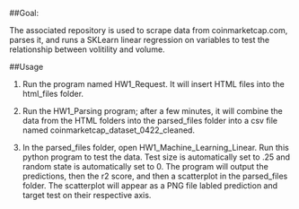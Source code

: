 ##Goal:

The associated repository is used to scrape data from coinmarketcap.com, parses it, and runs a SKLearn linear regression on variables to test the relationship between volitility and volume.

##Usage

1. Run the program named HW1_Request. It will insert HTML files into the html_files folder.

2. Run the HW1_Parsing program; after a few minutes, it will combine the data from the HTML folders into the parsed_files folder
into a csv file named coinmarketcap_dataset_0422_cleaned.

3. In the parsed_files folder, open HW1_Machine_Learning_Linear. Run this python program to test the data. Test size is automatically
set to .25 and random state is automatically set to 0. The program will output the predictions, then the r2 score, and then a
scatterplot in the parsed_files folder. The scatterplot will appear as a PNG file labled prediction and target test on their respective
axis.

